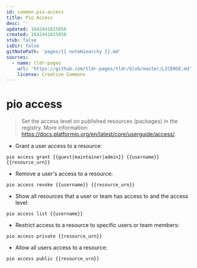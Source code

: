 ```yaml
---
id: common.pio-access
title: Pio Access
desc: ''
updated: 1642441815058
created: 1642441815058
stub: false
isDir: false
gitNotePath: 'pages/{{ noteHiearchy }}.md'
sources:
  - name: tldr-pages
    url: 'https://github.com/tldr-pages/tldr/blob/master/LICENSE.md'
    license: Creative Commons
---
```

# pio access

> Set the access level on published resources (packages) in the registry.
> More information: <https://docs.platformio.org/en/latest/core/userguide/access/>.

- Grant a user access to a resource:

`pio access grant {{guest|maintainer|admin}} {{username}} {{resource_urn}}`

- Remove a user's access to a resource:

`pio access revoke {{username}} {{resource_urn}}`

- Show all resources that a user or team has access to and the access level:

`pio access list {{username}}`

- Restrict access to a resource to specific users or team members:

`pio access private {{resource_urn}}`

- Allow all users access to a resource:

`pio access public {{resource_urn}}`

